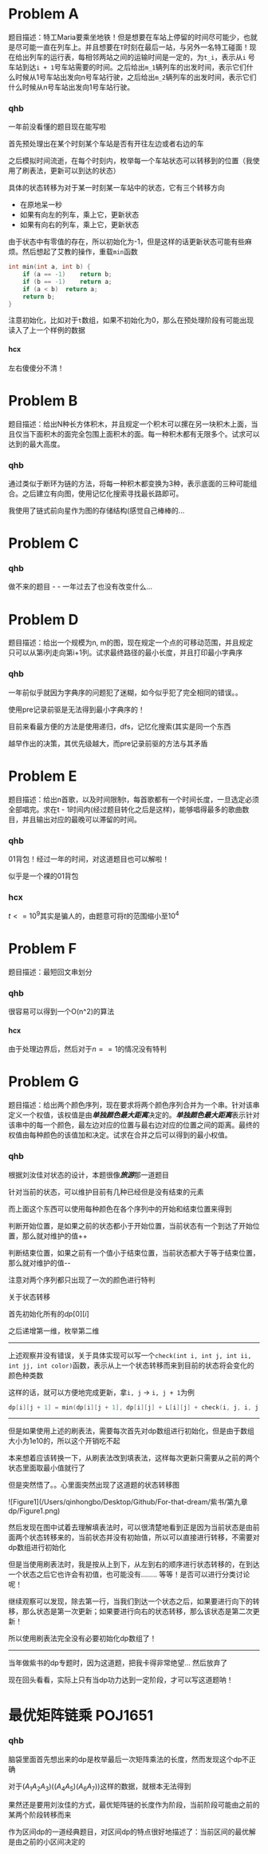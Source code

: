# Problem A

题目描述：特工Maria要乘坐地铁！但是想要在车站上停留的时间尽可能少，也就是尽可能一直在列车上。并且想要在`T`时刻在最后一站，与另外一名特工碰面！现在给出列车的运行表，每相邻两站之间的运输时间是一定的，为`t_i`，表示从`i` 号车站到达`i + 1`号车站需要的时间。之后给出`m_1`辆列车的出发时间，表示它们什么时候从1号车站出发向n号车站行驶，之后给出`m_2`辆列车的出发时间，表示它们什么时候从n号车站出发向1号车站行驶。

### qhb

一年前没看懂的题目现在能写啦

首先预处理出在某个时刻某个车站是否有开往左边或者右边的车

之后模拟时间流逝，在每个时刻内，枚举每一个车站状态可以转移到的位置（我使用了刷表法，更新可以到达的状态）

具体的状态转移为对于某一时刻某一车站中的状态，它有三个转移方向

* 在原地呆一秒
* 如果有向左的列车，乘上它，更新状态
* 如果有向右的列车，乘上它，更新状态

由于状态中有零值的存在，所以初始化为-1，但是这样的话更新状态可能有些麻烦。然后想起了艾教的操作，重载`min`函数

```c++
int min(int a, int b) {
	if (a == -1)	return b;
	if (b == -1)	return a;
	if (a < b)	return a;
	return b;
}
```

注意初始化，比如对于`t`数组，如果不初始化为0，那么在预处理阶段有可能出现读入了上一个样例的数据

#### hcx

左右傻傻分不清！

# Problem B

题目描述：给出N种长方体积木，并且规定一个积木可以摞在另一块积木上面，当且仅当下面积木的面完全包围上面积木的面。每一种积木都有无限多个。试求可以达到的最大高度。

### qhb

通过类似于断环为链的方法，将每一种积木都变换为3种，表示底面的三种可能组合。之后建立有向图，使用记忆化搜索寻找最长路即可。

我使用了链式前向星作为图的存储结构(感觉自己棒棒的...

# Problem C

### qhb

做不来的题目 - -  一年过去了也没有改变什么...

# Problem D

题目描述：给出一个规模为n, m的图，现在规定一个点的可移动范围，并且规定只可以从第i列走向第i+1列。试求最终路径的最小长度，并且打印最小字典序

### qhb

一年前似乎就因为字典序的问题犯了迷糊，如今似乎犯了完全相同的错误。。

使用pre记录前驱是无法得到最小字典序的！

目前来看最方便的方法是使用递归，dfs，记忆化搜索(其实是同一个东西

越早作出的决策，其优先级越大，而pre记录前驱的方法与其矛盾

# Problem E

题目描述：给出n首歌，以及时间限制t，每首歌都有一个时间长度，一旦选定必须全部唱完。求在t - 1时间内(经过题目转化之后是这样)，能够唱得最多的歌曲数目，并且输出对应的最晚可以滞留的时间。

### qhb

01背包！经过一年的时间，对这道题目也可以解啦！

似乎是一个裸的01背包

### hcx

$t<={10}^9$其实是骗人的，由题意可将$t$的范围缩小至${10}^4$

# Problem F

题目描述：最短回文串划分

### qhb

很容易可以得到一个O(n^2)的算法

#### hcx

由于处理边界后，然后对于$n==1$的情况没有特判

# Problem G

题目描述：给出两个颜色序列，现在要求将两个颜色序列合并为一个串。针对该串定义一个权值，该权值是由***单独颜色最大距离***决定的。***单独颜色最大距离***表示针对该串中的每一个颜色，最左边对应的位置与最右边对应的位置之间的距离。最终的权值由每种颜色的该值加和决定。试求在合并之后可以得到的最小权值。

### qhb

根据刘汝佳对状态的设计，本题很像***旅游***那一道题目

针对当前的状态，可以维护目前有几种已经但是没有结束的元素

而上面这个东西可以使用每种颜色在各个序列中的开始和结束位置来得到

判断开始位置，是如果之前的状态都小于开始位置，当前状态有一个到达了开始位置，那么就对维护的值++

判断结束位置，如果之前有一个值小于结束位置，当前状态都大于等于结束位置，那么就对维护的值--

注意对两个序列都只出现了一次的颜色进行特判

关于状态转移

首先初始化所有的$dp[0][i]$

之后递增第一维，枚举第二维

---

上述观察并没有错误，关于具体实现可以写一个`check(int i, int j, int ii, int jj, int color)`函数，表示从上一个状态转移而来到目前的状态将会变化的颜色种类数

这样的话，就可以方便地完成更新，拿`i, j`  -> `i, j + 1`为例

```c++
dp[i][j + 1] = min(dp[i][j + 1], dp[i][j] + L[i][j] + check(i, j, i, j + 1, b[j]);
```

---

但是如果使用上述的刷表法，需要每次首先对dp数组进行初始化，但是由于数组大小为1e10的，所以这个开销吃不起

本来想着应该转换一下，从刷表法改到填表法，这样每次更新只需要从之前的两个状态里面取最小值就行了

但是突然悟了。。心里面突然出现了这道题的状态转移图

![Figure1](/Users/qinhongbo/Desktop/Github/For-that-dream/紫书/第九章 dp/Figure1.png)

然后发现在图中试着去理解填表法时，可以很清楚地看到正是因为当前状态是由前面两个状态转移来的，当前状态并没有初始值，所以可以直接进行转移，不需要对dp数组进行初始化

但是当使用刷表法时，我是按从上到下，从左到右的顺序进行状态转移的，在到达一个状态之后它也许会有初值，也可能没有…….. 等等！是否可以进行分类讨论呢！

继续观察可以发现，除去第一行，当我们到达一个状态之后，如果要进行向下的转移，那么状态是第一次更新；如果要进行向右的状态转移，那么该状态是第二次更新！

所以使用刷表法完全没有必要初始化dp数组了！

---

当年做紫书的dp专题时，因为这道题，把我卡得非常绝望… 然后放弃了

现在回头看看，实际上只有当dp功力达到一定阶段，才可以写这道题呐！

# 最优矩阵链乘 POJ1651

### qhb

脑袋里面首先想出来的dp是枚举最后一次矩阵乘法的长度，然而发现这个dp不正确

对于$(A_1 A_2 A_3)((A_4A_5)(A_6A_7))$这样的数据，就根本无法得到

果然还是要用刘汝佳的方式，最优矩阵链的长度作为阶段，当前阶段可能由之前的某两个阶段转移而来

作为区间dp的一道经典题目，对区间dp的特点很好地描述了：当前区间的最优解是由之前的小区间决定的